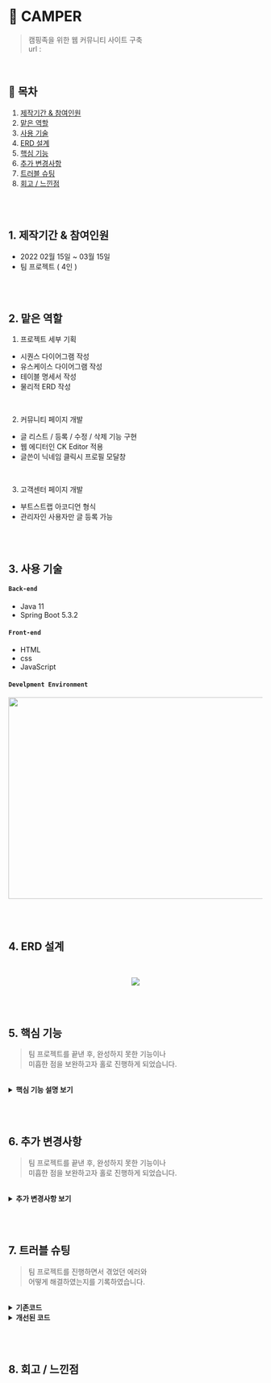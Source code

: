 # :pushpin: CAMPER
> 캠핑족을 위한 웹 커뮤니티 사이트 구축  
> url : 

</br>

## :bookmark: 목차
1. [제작기간 & 참여인원](#1-제작기간--참여인원)
2. [맡은 역할](#2-맡은-역할)
3. [사용 기술](#3-사용-기술)
4. [ERD 설계](#4-ERD-설계)
5. [핵심 기능](#5-핵심-기능)
6. [추가 변경사항](#6-추가-변경사항)
7. [트러블 슈팅](#7-트러블-슈팅)
8. [회고 / 느낀점](#8-회고--느낀점)

</br></br>

## 1. 제작기간 & 참여인원
- 2022 02월 15일 ~ 03월 15일
- 팀 프로젝트 ( 4인 )

</br></br>

## 2. 맡은 역할
1. 프로젝트 세부 기획
  - 시퀀스 다이어그램 작성
  - 유스케이스 다이어그램 작성
  - 테이블 명세서 작성
  - 물리적 ERD 작성

</br>

2. 커뮤니티 페이지 개발
  - 글 리스트 / 등록 / 수정 / 삭제 기능 구현
  - 웹 에디터인 CK Editor 적용 
  - 글쓴이 닉네임 클릭시 프로필 모달창

</br>

3. 고객센터 페이지 개발
  - 부트스트랩 아코디언 형식
  - 관리자인 사용자만 글 등록 가능

</br></br>

## 3. 사용 기술
#### `Back-end`
  - Java 11
  - Spring Boot 5.3.2

#### `Front-end`
  - HTML
  - css
  - JavaScript

#### `Develpment Environment`
<p align="center">
<img src="https://user-images.githubusercontent.com/107043926/173319952-bf310141-537e-4820-88dc-05bb27d17615.png"
     width="1000" height="400">
</p>

</br></br>

## 4. ERD 설계
<br/>
<p align="center">
<img src="https://user-images.githubusercontent.com/107043926/173349847-2f931a2d-9fdb-49c1-907f-73e442e0a997.png">
</p>

</br></br>

## 5. 핵심 기능
> 팀 프로젝트를 끝낸 후, 완성하지 못한 기능이나  
> 미흡한 점을 보완하고자 홀로 진행하게 되었습니다.

</br>

<details>
<summary><b>핵심 기능 설명 보기</b></summary>
<div markdown="1">
  
<div>
</details>
  
</br></br>


## 6. 추가 변경사항
> 팀 프로젝트를 끝낸 후, 완성하지 못한 기능이나  
> 미흡한 점을 보완하고자 홀로 진행하게 되었습니다.

</br>

<details>
<summary><b>추가 변경사항 보기</b></summary>
<div markdown="1">

### 6-1 커뮤니티 게시판 MyBatis 프레임워크로 변경
  SQL문이 프로그래밍 소스 코드로부터 완전히 분리되어 아래 3가지 기능이 향상되므로  
  변경이 필수라고 생각했고 추가 진행사항으로 결정하고 실행에 옮겼습니다.
  - 코드의 간결성
  - 유지보수성 향상
  - 이식성 향상
  
  </br>
  
  기존 프로젝트의 디렉터리구조를 Mybatis를 적용시켜 아래와 같은 디렉터리 구조로 만들었습니다.
  
  </br>
  
  <p align="center">
  <img src="https://user-images.githubusercontent.com/107043926/173869875-78432eca-94d9-4c96-88d4-de3a37f387d8.png">
  </p>
  
  </br>
  
  <p align="center">
  <img src="https://user-images.githubusercontent.com/107043926/173869968-3ba6bafc-bd90-4927-b508-43c9d492c635.png">
  </p>
    
  </br>
  
  Mybatis 프레임워크를 적용하기 위해서는 4개의 파일을 작성하고 Controller을 수정했습니다.
  - Mapper.xml ✔️ 코드확인
  - Mapper.java ✔️ 코드확인
  - Service.java ✔️ 코드확인
  - ServiceImpl.java ✔️ 코드확인
  - Controller.java ✔️ 코드확인
  
#### 6-2 구현하지 못했던 게시물 검색 기능
  프로젝트 구현 당시 다른 팀원이 검색기능을 구현 못했지만, 검색기능은 게시판 있어서  
  필수인 기능이라고 생각했고 추가 진행사항으로 결정하고 실행에 옮겼습니다.
  
  </br>
  
#### 6-3 서버 구축 및 배포
  

<div>
</details>
  
</br></br>

## 7. 트러블 슈팅
> 팀 프로젝트를 진행하면서 겪었던 에러와  
> 어떻게 해결하였는지를 기록하였습니다.

</br>

<details>
<summary><b>기존코드</b></summary>
<div markdown="1">
</div>
</details>

<details>
<summary><b>개선된 코드</b></summary>
<div markdown="1">
</div>
</details>

</br></br>

## 8. 회고 / 느낀점

</br></br>
